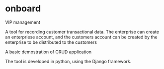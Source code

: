 # onboard
VIP management

A tool for recording customer transactional data. 
The enterprise can create an enterpriese account, and the customers account can be created by the enterprise to be distributed to the customers

A basic demostration of CRUD application

The tool is developed in python, using the Django framework.
